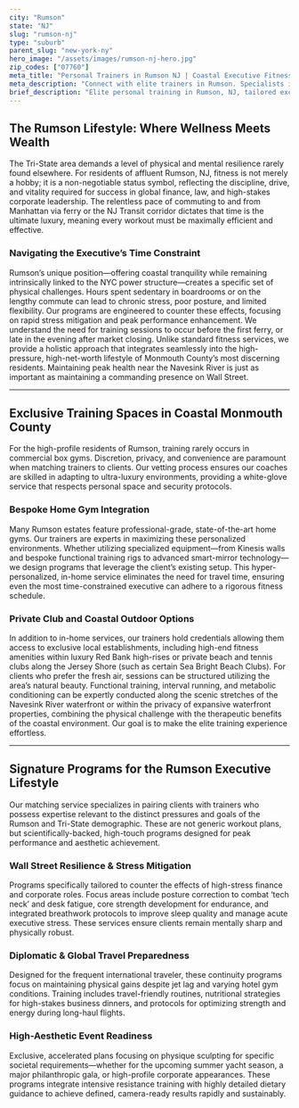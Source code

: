 ```yaml
---
city: "Rumson"
state: "NJ"
slug: "rumson-nj"
type: "suburb"
parent_slug: "new-york-ny"
hero_image: "/assets/images/rumson-nj-hero.jpg"
zip_codes: ["07760"]
meta_title: "Personal Trainers in Rumson NJ | Coastal Executive Fitness"
meta_description: "Connect with elite trainers in Rumson. Specialists in coastal living fitness, private home gyms, and high-end sports conditioning."
brief_description: "Elite personal training in Rumson, NJ, tailored exclusively for the Tri-State executive. Match with certified, vetted trainers who specialize in demanding schedules and high-performance goals. Skip the gym search; we deliver bespoke wellness, whether in your Shrewsbury River estate, private home gym, or exclusive local club. Achieve peak physical condition with unmatched convenience and discretion. Start your personalized fitness journey today and transform your health and vitality."
---
```

## The Rumson Lifestyle: Where Wellness Meets Wealth

The Tri-State area demands a level of physical and mental resilience rarely found elsewhere. For residents of affluent Rumson, NJ, fitness is not merely a hobby; it is a non-negotiable status symbol, reflecting the discipline, drive, and vitality required for success in global finance, law, and high-stakes corporate leadership. The relentless pace of commuting to and from Manhattan via ferry or the NJ Transit corridor dictates that time is the ultimate luxury, meaning every workout must be maximally efficient and effective.

### Navigating the Executive’s Time Constraint

Rumson’s unique position—offering coastal tranquility while remaining intrinsically linked to the NYC power structure—creates a specific set of physical challenges. Hours spent sedentary in boardrooms or on the lengthy commute can lead to chronic stress, poor posture, and limited flexibility. Our programs are engineered to counter these effects, focusing on rapid stress mitigation and peak performance enhancement. We understand the need for training sessions to occur before the first ferry, or late in the evening after market closing. Unlike standard fitness services, we provide a holistic approach that integrates seamlessly into the high-pressure, high-net-worth lifestyle of Monmouth County’s most discerning residents. Maintaining peak health near the Navesink River is just as important as maintaining a commanding presence on Wall Street.

---

## Exclusive Training Spaces in Coastal Monmouth County

For the high-profile residents of Rumson, training rarely occurs in commercial box gyms. Discretion, privacy, and convenience are paramount when matching trainers to clients. Our vetting process ensures our coaches are skilled in adapting to ultra-luxury environments, providing a white-glove service that respects personal space and security protocols.

### Bespoke Home Gym Integration

Many Rumson estates feature professional-grade, state-of-the-art home gyms. Our trainers are experts in maximizing these personalized environments. Whether utilizing specialized equipment—from Kinesis walls and bespoke functional training rigs to advanced smart-mirror technology—we design programs that leverage the client’s existing setup. This hyper-personalized, in-home service eliminates the need for travel time, ensuring even the most time-constrained executive can adhere to a rigorous fitness schedule.

### Private Club and Coastal Outdoor Options

In addition to in-home services, our trainers hold credentials allowing them access to exclusive local establishments, including high-end fitness amenities within luxury Red Bank high-rises or private beach and tennis clubs along the Jersey Shore (such as certain Sea Bright Beach Clubs). For clients who prefer the fresh air, sessions can be structured utilizing the area’s natural beauty. Functional training, interval running, and metabolic conditioning can be expertly conducted along the scenic stretches of the Navesink River waterfront or within the privacy of expansive waterfront properties, combining the physical challenge with the therapeutic benefits of the coastal environment. Our goal is to make the elite training experience effortless.

---

## Signature Programs for the Rumson Executive Lifestyle

Our matching service specializes in pairing clients with trainers who possess expertise relevant to the distinct pressures and goals of the Rumson and Tri-State demographic. These are not generic workout plans, but scientifically-backed, high-touch programs designed for peak performance and aesthetic achievement.

### Wall Street Resilience & Stress Mitigation

Programs specifically tailored to counter the effects of high-stress finance and corporate roles. Focus areas include posture correction to combat ‘tech neck’ and desk fatigue, core strength development for endurance, and integrated breathwork protocols to improve sleep quality and manage acute executive stress. These services ensure clients remain mentally sharp and physically robust.

### Diplomatic & Global Travel Preparedness

Designed for the frequent international traveler, these continuity programs focus on maintaining physical gains despite jet lag and varying hotel gym conditions. Training includes travel-friendly routines, nutritional strategies for high-stakes business dinners, and protocols for optimizing strength and energy during long-haul flights.

### High-Aesthetic Event Readiness

Exclusive, accelerated plans focusing on physique sculpting for specific societal requirements—whether for the upcoming summer yacht season, a major philanthropic gala, or high-profile corporate appearances. These programs integrate intensive resistance training with highly detailed dietary guidance to achieve defined, camera-ready results rapidly and sustainably.